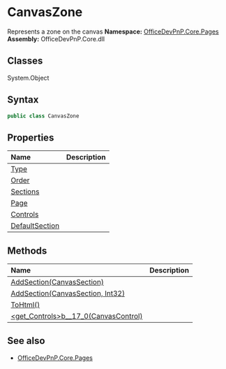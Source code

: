 # CanvasZone
Represents a zone on the canvas
**Namespace:** [OfficeDevPnP.Core.Pages](OfficeDevPnP.Core.Pages.md)
**Assembly:** OfficeDevPnP.Core.dll
## Classes
System.Object
## Syntax
```C#
public class CanvasZone
```
## Properties
|**Name**|**Description**|
|:-----|:-----|
| [Type](CanvasZone.Type.md) | 
| [Order](CanvasZone.Order.md) | 
| [Sections](CanvasZone.Sections.md) | 
| [Page](CanvasZone.Page.md) | 
| [Controls](CanvasZone.Controls.md) | 
| [DefaultSection](CanvasZone.DefaultSection.md) | 
## Methods
|**Name**|**Description**|
|:-----|:-----|
| [AddSection(CanvasSection)](CanvasZoneAddSectionCanvasSection.md) | 
| [AddSection(CanvasSection, Int32)](CanvasZoneAddSectionCanvasSectionInt32.md) | 
| [ToHtml()](CanvasZoneToHtml.md) | 
| [<get_Controls>b__17_0(CanvasControl)](CanvasZone<get_Controls>b__17_0CanvasControl.md) | 
## See also
- [OfficeDevPnP.Core.Pages](OfficeDevPnP.Core.Pages.md)
